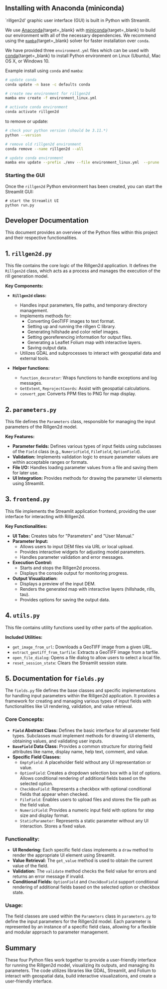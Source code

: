 ## Installing with Anaconda (miniconda)

`rillgen2d' graphic user interface (GUI) is built in Python with Streamlit. 

We use [Anaconda](https://docs.conda.io/en/latest/){target=_blank} with [miniconda](https://docs.anaconda.com/free/miniconda/index.html){target=_blank} to build our environment with all of the necessary dependencies. We recommend using the [`mamba`](https://github.com/mamba-org/mamba){target=_blank} solver for faster installation over `conda`.

We have provided three `environment.yml` files which can be used with [conda](https://docs.conda.io/en/latest/){target=_blank} to install Python environment on Linux (Ubuntu), Mac OS X, or Windows 10.

Example install using `conda` and `mamba`:

```bash
# update conda
conda update -n base -c defaults conda

# create new environment for rillgen2d
mamba env create -f environment_linux.yml

# activate conda environment
conda activate rillgen2d
```

to remove or update:

```bash
# check your python version (should be 3.11.*)
python --version

# remove old rillgen2d environment
conda remove --name rillgen2d --all

# update conda environment 
mamba env update --prefix ./env --file environment_linux.yml  --prune
```

### Starting the GUI

Once the `rillgen2d` Python environment has been created, you can start the Streamlit GUI:

```
# start the Streamlit UI
python run.py
```

## Developer Documentation

This document provides an overview of the Python files within this project and their respective functionalities.

## 1. `rillgen2d.py`

This file contains the core logic of the Rillgen2d application. It defines the `Rillgen2d` class, which acts as a process and manages the execution of the rill generation model. 

**Key Components:**

*   **`Rillgen2d` class:**
    *   Handles input parameters, file paths, and temporary directory management.
    *   Implements methods for:
        *   Converting GeoTIFF images to text format.
        *   Setting up and running the rillgen C library.
        *   Generating hillshade and color relief images.
        *   Setting georeferencing information for output files.
        *   Generating a Leaflet Folium map with interactive layers.
        *   Saving output data.
    *   Utilizes GDAL and subprocesses to interact with geospatial data and external tools.

*   **Helper functions:**
    *   `function_decorator`: Wraps functions to handle exceptions and log messages.
    *   `GetExtent`, `ReprojectCoords`: Assist with geospatial calculations. 
    *   `convert_ppm`: Converts PPM files to PNG for map display.

## 2. `parameters.py`

This file defines the `Parameters` class, responsible for managing the input parameters of the Rillgen2d model. 

**Key Features:**

*   **Parameter fields:** Defines various types of input fields using subclasses of the `Field` class (e.g., `NumericField`, `FileField`, `OptionField`).
*   **Validation:** Implements validation logic to ensure parameter values are within acceptable ranges or formats.
*   **File I/O:** Handles loading parameter values from a file and saving them for later use.
*   **UI Integration:** Provides methods for drawing the parameter UI elements using Streamlit. 

## 3. `frontend.py`

This file implements the Streamlit application frontend, providing the user interface for interacting with Rillgen2d.

**Key Functionalities:**

*   **UI Tabs:** Creates tabs for "Parameters" and "User Manual."
*   **Parameter Input:** 
    *   Allows users to input DEM files via URL or local upload.
    *   Provides interactive widgets for adjusting model parameters.
    *   Handles parameter validation and error messages.
*   **Execution Control:** 
    *   Starts and stops the Rillgen2d process.
    *   Displays the console output for monitoring progress.
*   **Output Visualization:** 
    *   Displays a preview of the input DEM.
    *   Renders the generated map with interactive layers (hillshade, rills, tau).
    *   Provides options for saving the output data.

## 4. `utils.py`

This file contains utility functions used by other parts of the application.

**Included Utilities:**

*   `get_image_from_url`: Downloads a GeoTIFF image from a given URL.
*   `extract_geotiff_from_tarfile`: Extracts a GeoTIFF image from a tarfile.
*   `open_file_dialog`: Opens a file dialog to allow users to select a local file.
*   `reset_session_state`: Clears the Streamlit session state.

## 5. Documentation for `fields.py`

The `fields.py` file defines the base classes and specific implementations for handling input parameters within the Rillgen2d application. It provides a framework for creating and managing various types of input fields with functionalities like UI rendering, validation, and value retrieval.

### Core Concepts:

*   **`Field` Abstract Class:** Defines the basic interface for all parameter field types. Subclasses must implement methods for drawing UI elements, obtaining values, and validating user inputs. 
*   **`BaseField` Data Class:** Provides a common structure for storing field attributes like name, display name, help text, comment, and value. 
*   **Specific Field Classes:** 
    *   `EmptyField`: A placeholder field without any UI representation or value.
    *   `OptionField`: Creates a dropdown selection box with a list of options. Allows conditional rendering of additional fields based on the selected option.
    *   `CheckBoxField`: Represents a checkbox with optional conditional fields that appear when checked.
    *   `FileField`: Enables users to upload files and stores the file path as the field value.
    *   `NumericField`: Provides a numeric input field with options for step size and display format.
    *   `StaticParameter`: Represents a static parameter without any UI interaction. Stores a fixed value.

### Functionality:

*   **UI Rendering:** Each specific field class implements a `draw` method to render the appropriate UI element using Streamlit.
*   **Value Retrieval:** The `get_value` method is used to obtain the current value of the field.
*   **Validation:** The `validate` method checks the field value for errors and returns an error message if invalid.
*   **Conditional Fields:** `OptionField` and `CheckBoxField` support conditional rendering of additional fields based on the selected option or checkbox state. 

### Usage:

The field classes are used within the `Parameters` class in `parameters.py` to define the input parameters for the Rillgen2d model. Each parameter is represented by an instance of a specific field class, allowing for a flexible and modular approach to parameter management.

## Summary

These four Python files work together to provide a user-friendly interface for running the Rillgen2d model, visualizing its outputs, and managing its parameters. The code utilizes libraries like GDAL, Streamlit, and Folium to interact with geospatial data, build interactive visualizations, and create a user-friendly interface.